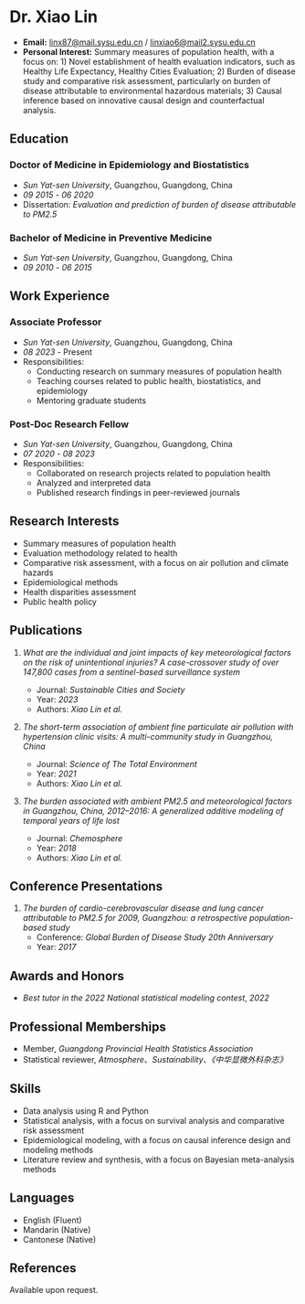 # Dr. Xiao Lin

- **Email:** linx87@mail.sysu.edu.cn / linxiao6@mail2.sysu.edu.cn
- **Personal Interest:** Summary measures of population health, with a focus on: 1) Novel establishment of health evaluation indicators, such as Healthy Life Expectancy, Healthy Cities Evaluation; 2) Burden of disease study and comparative risk assessment, particularly on burden of disease attributable to environmental hazardous materials; 3) Causal inference based on innovative causal design and counterfactual analysis.

## Education

### Doctor of Medicine in Epidemiology and Biostatistics
- *Sun Yat-sen University*, Guangzhou, Guangdong, China
- *09 2015* - *06 2020*
- Dissertation: *Evaluation and prediction of burden of disease attributable to PM2.5*

### Bachelor of Medicine in Preventive Medicine
- *Sun Yat-sen University*, Guangzhou, Guangdong, China
- *09 2010* - *06 2015*

## Work Experience

### Associate Professor
- *Sun Yat-sen University*, Guangzhou, Guangdong, China
- *08 2023* - Present
- Responsibilities:
  - Conducting research on summary measures of population health
  - Teaching courses related to public health, biostatistics, and epidemiology
  - Mentoring graduate students

### Post-Doc Research Fellow
- *Sun Yat-sen University*, Guangzhou, Guangdong, China
- *07 2020* - *08 2023*
- Responsibilities:
  - Collaborated on research projects related to population health
  - Analyzed and interpreted data
  - Published research findings in peer-reviewed journals

## Research Interests

- Summary measures of population health
- Evaluation methodology related to health
- Comparative risk assessment, with a focus on air pollution and climate hazards
- Epidemiological methods
- Health disparities assessment
- Public health policy

## Publications

1. *What are the individual and joint impacts of key meteorological factors on the risk of unintentional injuries? A case-crossover study of over 147,800 cases from a sentinel-based surveillance system*
   - Journal: *Sustainable Cities and Society*
   - Year: *2023*
   - Authors: *Xiao Lin et al.*

2. *The short-term association of ambient fine particulate air pollution with hypertension clinic visits: A multi-community study in Guangzhou, China*
   - Journal: *Science of The Total Environment*
   - Year: *2021*
   - Authors: *Xiao Lin et al.*

3. *The burden associated with ambient PM2.5 and meteorological factors in Guangzhou, China, 2012–2016: A generalized additive modeling of temporal years of life lost*
   - Journal: *Chemosphere*
   - Year: *2018*
   - Authors: *Xiao Lin et al.*

## Conference Presentations

1. *The burden of cardio-cerebrovascular disease and lung cancer attributable to PM2.5 for 2009, Guangzhou: a retrospective population-based study*
   - Conference: *Global Burden of Disease Study 20th Anniversary*
   - Year: *2017*

## Awards and Honors

- *Best tutor in the 2022 National statistical modeling contest*, *2022*

## Professional Memberships

- Member, *Guangdong Provincial Health Statistics Association*
- Statistical reviewer, *Atmosphere*、*Sustainability*、*《中华显微外科杂志》*

## Skills

- Data analysis using R and Python
- Statistical analysis, with a focus on survival analysis and comparative risk assessment
- Epidemiological modeling, with a focus on causal inference design and modeling methods
- Literature review and synthesis, with a focus on Bayesian meta-analysis methods

## Languages

- English (Fluent)
- Mandarin (Native)
- Cantonese (Native)

## References

Available upon request.
